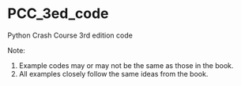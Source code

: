 # PCC_3ed_code
Python Crash Course 3rd edition code

Note: 
1. Example codes may or may not be the same as those in the book.
2. All examples closely follow the same ideas from the book.
